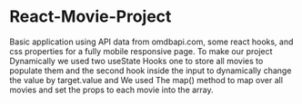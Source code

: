# React-Movie-Project

Basic application using API data from omdbapi.com, some react hooks, and css properties for a fully mobile responsive page.   To make our project Dynamically we used two useState Hooks one to store all movies to populate them and the second hook inside the input to dynamically change the  value by target.value and We used The map()  method to map over all movies and set the props to each movie into the array.
